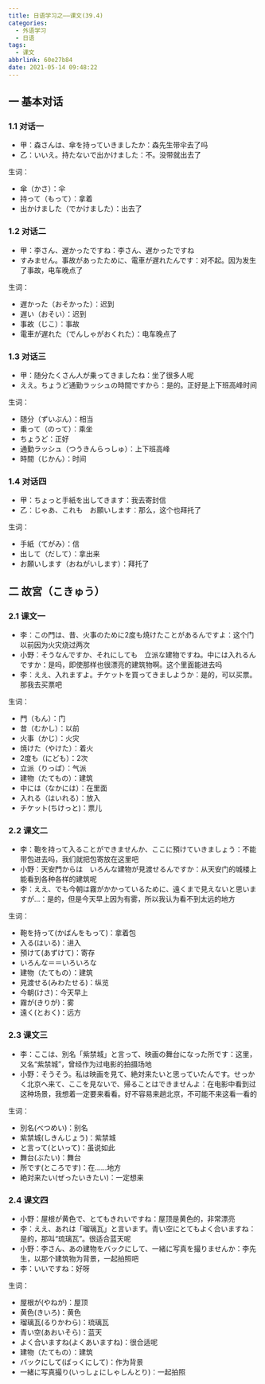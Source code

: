 ```yaml
---
title: 日语学习之——课文(39.4)
categories:
  - 外语学习
  - 日语
tags:
  - 课文
abbrlink: 60e27b84
date: 2021-05-14 09:48:22
---
```

## 一 基本对话

### 1.1 对话一

* 甲：森さんは、傘を持っていきましたか：森先生带伞去了吗
* 乙：いいえ。持たないで出かけました：不。没带就出去了

<!--more-->

生词：

* 傘（かさ）：伞
* 持って（もって）：拿着
* 出かけました（でかけました）：出去了

### 1.2 对话二

* 甲：李さん、遅かったですね：李さん、遅かったですね
* すみません。事故があったために、電車が遅れたんです：对不起。因为发生了事故，电车晚点了

生词：

* 遅かった（おそかった）：迟到
* 遅い（おそい）：迟到
* 事故（じこ）：事故
* 電車が遅れた（でんしゃがおくれた）：电车晚点了

### 1.3 对话三

* 甲：随分たくさん人が乗ってきましたね：坐了很多人呢
* ええ。ちょうど通勤ラッシュの時間ですから：是的。正好是上下班高峰时间

生词：

* 随分（ずいぶん）：相当
* 乗って（のって）：乘坐
* ちょうど：正好
* 通勤ラッシュ（つうきんらっしゅ）：上下班高峰
* 時間（じかん）：时间

### 1.4 对话四

* 甲：ちょっと手紙を出してきます：我去寄封信
* 乙：じゃあ、これも　お願いします：那么，这个也拜托了

生词：

* 手紙（てがみ）：信
* 出して（だして）：拿出来
* お願いします（おねがいします）：拜托了

## 二 故宮（こきゅう）

### 2.1 课文一

* 李：この門は、昔、火事のために2度も焼けたことがあるんですよ：这个门以前因为火灾烧过两次
* 小野：そうなんですか、それにしても　立派な建物ですね。中には入れるんですか：是吗，即使那样也很漂亮的建筑物啊。这个里面能进去吗
* 李：ええ、入れますよ。チケットを買ってきましようか：是的，可以买票。那我去买票吧

生词：

* 門（もん）：门
* 昔（むかし）：以前
* 火事（かじ）：火灾
* 焼けた（やけた）：着火
* 2度も（にども）：2次
* 立派（りっぱ）：气派
* 建物（たてもの）：建筑
* 中には（なかには）：在里面
* 入れる（はいれる）：放入
* チケット(ちけっと)：票儿

### 2.2 课文二

* 李：鞄を持って入ることができませんか、ここに預けていきましょう：不能带包进去吗，我们就把包寄放在这里吧
* 小野：天安門からは　いろんな建物が見渡せるんですか：从天安门的城楼上能看到各种各样的建筑呢
* 李：ええ、でも今朝は霧がかかっているために、遠くまで見えないと思いますが...：是的，但是今天早上因为有雾，所以我认为看不到太远的地方

生词：

* 鞄を持って(かばんをもって)：拿着包
* 入る(はいる)：进入
* 預けて(あずけて)：寄存
* いろんな＝＝いろいろな
* 建物（たてもの）：建筑
* 見渡せる(みわたせる)：纵览
* 今朝(けさ)：今天早上
* 霧が(きりが)：雾
* 遠く(とおく)：远方

### 2.3 课文三

* 李：ここは、別名「紫禁城」と言って、映画の舞台になった所です：这里，又名“紫禁城”，曾经作为过电影的拍摄场地
* 小野：そうそう。私は映画を見て、絶対来たいと思っていたんです。せっかく北京へ来て、ここを見ないで、帰ることはできませんよ：在电影中看到过这种场景，我想着一定要来看看。好不容易来趟北京，不可能不来这看一看的

生词：

* 別名(べつめい)：别名
* 紫禁城(しきんじょう)：紫禁城
* と言って(といって)：虽说如此
* 舞台(ぶたい)：舞台
* 所です(ところです)：在……地方
* 絶対来たい(ぜったいきたい)：一定想来

### 2.4 课文四

* 小野：屋根が黄色で、とてもきれいですね：屋顶是黄色的，非常漂亮
* 李：ええ、あれは「瑠璃瓦」と言います。青い空にとてもよく合いますね：是的，那叫“琉璃瓦”。很适合蓝天呢
* 小野：李さん、あの建物をバックにして、一緒に写真を撮りませんか：李先生，以那个建筑物为背景，一起拍照吧
* 李：いいですね：好呀

生词：

* 屋根が(やねが)：屋顶
* 黄色(きいろ)：黄色
* 瑠璃瓦(るりかわら)：琉璃瓦
* 青い空(あおいそら)：蓝天
* よく合いますね(よくあいますね)：很合适呢
* 建物（たてもの）：建筑
* バックにして(ばっくにして)：作为背景
* 一緒に写真撮り(いっしょにしゃしんとり)：一起拍照